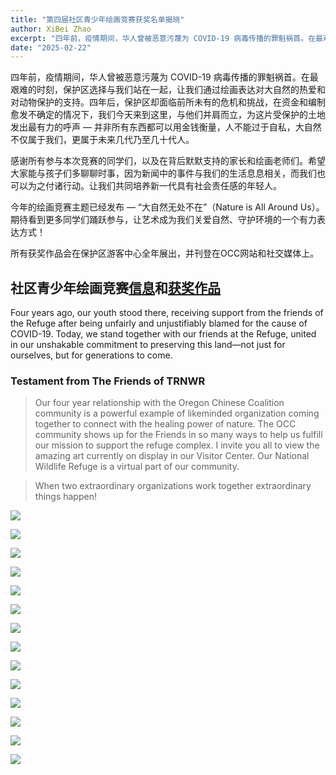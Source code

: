 ```yaml
---
title: "第四届社区青少年绘画竞赛获奖名单揭晓"
author: XiBei Zhao
excerpt: "四年前，疫情期间，华人曾被恶意污蔑为 COVID-19 病毒传播的罪魁祸首。在最艰难的时刻，保护区选择与我们站在一起，让我们通过绘画表达对大自然的热爱和对动物保护的支持。四年后，保护区却面临前所未有的危机和挑战，在资金和编制愈发不确定的情况下，我们今天来到这里，与他们并肩而立，为这片受保护的土地发出最有力的呼声 — 并非所有土地都可以用金钱衡量，人不能过于自私，大自然不仅属于我们，更属于未来几代乃至几十代人。"
date: "2025-02-22"
---
```


四年前，疫情期间，华人曾被恶意污蔑为 COVID-19 病毒传播的罪魁祸首。在最艰难的时刻，保护区选择与我们站在一起，让我们通过绘画表达对大自然的热爱和对动物保护的支持。四年后，保护区却面临前所未有的危机和挑战，在资金和编制愈发不确定的情况下，我们今天来到这里，与他们并肩而立，为这片受保护的土地发出最有力的呼声 — 并非所有东西都可以用金钱衡量，人不能过于自私，大自然不仅属于我们，更属于未来几代乃至几十代人。

感谢所有参与本次竞赛的同学们，以及在背后默默支持的家长和绘画老师们。希望大家能与孩子们多聊聊时事，因为新闻中的事件与我们的生活息息相关，而我们也可以为之付诸行动。让我们共同培养新一代具有社会责任感的年轻人。

今年的绘画竞赛主题已经发布 — “大自然无处不在”（Nature is All Around Us）。期待看到更多同学们踊跃参与，让艺术成为我们关爱自然、守护环境的一个有力表达方式！

所有获奖作品会在保护区游客中心全年展出，并刊登在OCC网站和社交媒体上。

## 社区青少年绘画竞赛[信息](https://pdxchinese.org/artcontest/)和[获奖作品](https://pdxchinese.org/artcontestfiles/artcontest_2024/)

Four years ago, our youth stood there, receiving support from the friends of the Refuge after being unfairly and unjustifiably blamed for the cause of COVID-19. Today, we stand together with our friends at the Refuge, united in our unshakable commitment to preserving this land—not just for ourselves, but for generations to come.

### Testament from The Friends of TRNWR

>Our four year relationship with the Oregon Chinese Coalition community is a powerful example of likeminded organization coming together to connect with the healing power of nature. The OCC community shows up for the Friends in so many ways to help us fulfill our mission to support the refuge complex. I invite you all to view the amazing art currently on display in our Visitor Center. Our National Wildlife Refuge is a virtual part of our community.

>When two extraordinary organizations work together extraordinary things happen!

![](https://res.cloudinary.com/dhngj18do/image/upload/f_auto,q_auto/v1/images/481210471_620825640582522_2788373589362763424_n)

![](https://res.cloudinary.com/dhngj18do/image/upload/f_auto,q_auto/v1/images/478499777_620825323915887_7204770111940263678_n)

![](https://res.cloudinary.com/dhngj18do/image/upload/f_auto,q_auto/v1/images/480585955_620825543915865_6148990235146064580_n)

![](https://res.cloudinary.com/dhngj18do/image/upload/f_auto,q_auto/v1/images/480042909_620825367249216_8645031448069715882_n)

![](https://res.cloudinary.com/dhngj18do/image/upload/f_auto,q_auto/v1/images/480532835_620825507249202_9068528115576926506_n)

![](https://res.cloudinary.com/dhngj18do/image/upload/f_auto,q_auto/v1/images/481295650_620825287249224_6144962653387269528_n)

![](https://res.cloudinary.com/dhngj18do/image/upload/f_auto,q_auto/v1/images/481275885_620825193915900_4736159277535982732_n)

![](https://res.cloudinary.com/dhngj18do/image/upload/f_auto,q_auto/v1/images/476649977_620825320582554_628283700277758230_n)

![](https://res.cloudinary.com/dhngj18do/image/upload/f_auto,q_auto/v1/images/480608610_620825197249233_8348566978168130359_n)

![](https://res.cloudinary.com/dhngj18do/image/upload/f_auto,q_auto/v1/images/481076298_620825567249196_5790517743952801796_n)

![](https://res.cloudinary.com/dhngj18do/image/upload/f_auto,q_auto/v1/images/480795797_620825363915883_3072431812491423358_n)

![](https://res.cloudinary.com/dhngj18do/image/upload/f_auto,q_auto/v1/images/481351027_620825490582537_8491077015631685791_n)

![](https://res.cloudinary.com/dhngj18do/image/upload/f_auto,q_auto/v1/images/481077603_620825620582524_3027269035798733142_n)

![](https://res.cloudinary.com/dhngj18do/image/upload/f_auto,q_auto/v1/images/476630718_620825260582560_5592759268628542665_n)
